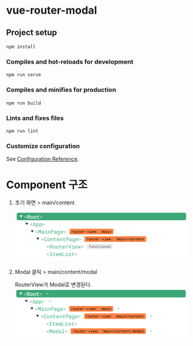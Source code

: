 # vue-router-modal

## Project setup
```
npm install
```

### Compiles and hot-reloads for development
```
npm run serve
```

### Compiles and minifies for production
```
npm run build
```

### Lints and fixes files
```
npm run lint
```

### Customize configuration
See [Configuration Reference](https://cli.vuejs.org/config/).

# Component 구조
1. 초기 화면 > main/content

    ![Component 구조](readme_assets/component-1.png)

2. Modal 클릭 > main/content/modal
    
    RouterView가 Modal로 변경된다.
    ![Component 구조](readme_assets/component-2.png)

